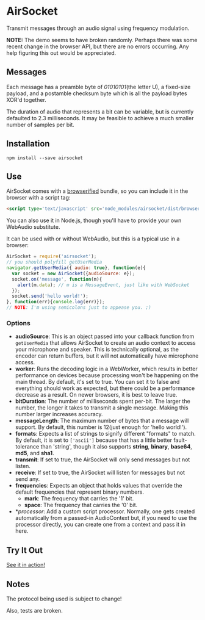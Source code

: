 AirSocket
=============

Transmit messages through an audio signal using frequency modulation.

**NOTE:** The demo seems to have broken randomly.  Perhaps there was some recent change in the browser API, but there are no errors occurring.  Any help figuring this out would be appreciated.

## Messages
Each message has a preamble byte of *01010101*(the letter U), a fixed-size payload, and a postamble checksum byte which is all the payload bytes XOR'd together. 

The duration of audio that represents a bit can be variable, but is currently defaulted to 2.3 milliseconds.  It may be feasible to achieve a much smaller number of samples per bit.

## Installation
```npm install --save airsocket```

## Use

AirSocket comes with a [browserified](https://github.com/substack/node-browserify) bundle, so you can include it in the browser with a script tag:
```html
<script type='text/javascript' src='node_modules/airsocket/dist/browser/airsocket.js' />
```

You can also use it in Node.js, though you'll have to provide your own WebAudio substitute.

It can be used with or without WebAudio, but this is a typical use in a browser:

```javascript
AirSocket = require('airsocket');
// you should polyfill getUserMedia
navigator.getUserMedia({ audio: true}, function(e){
  var socket = new AirSocket({audioSource: e});
  socket.on('message', function(m){
    alert(m.data); // m is a MessageEvent, just like with WebSocket
  });
  socket.send('hello world!');
}, function(err){console.log(err)});
// NOTE: I'm using semicolons just to appease you. ;)
```

### Options

- **audioSource**: This is an object passed into your callback function from `getUserMedia` that allows AirSocket to create an audio context to access your microphone and speaker.  This is technically optional, as the encoder can return buffers, but it will not automatically have microphone access.
- **worker**: Runs the decoding logic in a WebWorker, which results in better performance on devices because processing won't be happening on the main thread.  By default, it's set to true.  You can set it to false and everything should work as expected, but there could be a performance decrease as a result.  On newer browsers, it is best to leave true.
- **bitDuration**: The number of milliseconds spent per-bit.  The larger the number, the longer it takes to transmit a single message.  Making this number larger increases accuracy.
- **messageLength**: The maximum number of bytes that a message will support.  By default, this number is 12(just enough for 'hello world!').
- **formats**: Expects a list of strings to signify different "formats" to match.  By default, it is set to `['ascii']` because that has a little better fault-tolerance than 'string', though it also supports **string**, **binary**, **base64**, **md5**, and **sha1**.
- **transmit**: If set to true, the AirSocket will only send messages but not listen.
- **receive**: If set to true, the AirSocket will listen for messages but not send any.
- **frequencies**: Expects an object that holds values that override the default frequencies that represent binary numbers.
    - **mark**: The frequency that carries the '1' bit.
    - **space**: The frequency that carries the '0' bit.
- **processor*: Add a custom script processor.  Normally, one gets created automatically from a passed-in AudioContext but, if you need to use the processor directly, you can create one from a context and pass it in here.

## Try It Out
[See it in action!](https://jsfiddle.net/dhmzzdf7/)

## Notes
The protocol being used is subject to change!  

Also, tests are broken.
